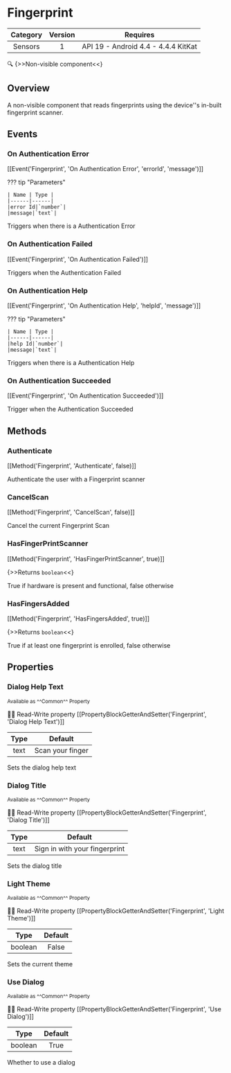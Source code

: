 # Fingerprint

| Category | Version | Requires |
|:--------:|:-------:|:--------:|
|Sensors|1|API 19 - Android 4.4 - 4.4.4 KitKat|

:mag: {>>Non-visible component<<}

## Overview

A non-visible component that reads fingerprints using the device''s in-built fingerprint scanner.

## Events

### On Authentication Error

[[Event('Fingerprint', 'On Authentication Error', 'errorId', 'message')]]

??? tip "Parameters"

    | Name | Type |
    |------|------|
    |error Id|`number`|
    |message|`text`|


Triggers when there is a Authentication Error

### On Authentication Failed

[[Event('Fingerprint', 'On Authentication Failed')]]

Triggers when the Authentication Failed

### On Authentication Help

[[Event('Fingerprint', 'On Authentication Help', 'helpId', 'message')]]

??? tip "Parameters"

    | Name | Type |
    |------|------|
    |help Id|`number`|
    |message|`text`|


Triggers when there is a Authentication Help

### On Authentication Succeeded

[[Event('Fingerprint', 'On Authentication Succeeded')]]

Trigger when the Authentication Succeeded

## Methods

### Authenticate

[[Method('Fingerprint', 'Authenticate', false)]]

Authenticate the user with a Fingerprint scanner

### CancelScan

[[Method('Fingerprint', 'CancelScan', false)]]

Cancel the current Fingerprint Scan

### HasFingerPrintScanner

[[Method('Fingerprint', 'HasFingerPrintScanner', true)]]

{>>Returns `boolean`<<}

True if hardware is present and functional, false otherwise

### HasFingersAdded

[[Method('Fingerprint', 'HasFingersAdded', true)]]

{>>Returns `boolean`<<}

True if at least one fingerprint is enrolled, false otherwise

## Properties

### Dialog Help Text

<small>Available as ^^Common^^ Property</small>

:eyes::pencil: Read-Write property
[[PropertyBlockGetterAndSetter('Fingerprint', 'Dialog Help Text')]]

| Type | Default |
|:----:|:-------:|
|text|Scan your finger|

Sets the dialog help text

### Dialog Title

<small>Available as ^^Common^^ Property</small>

:eyes::pencil: Read-Write property
[[PropertyBlockGetterAndSetter('Fingerprint', 'Dialog Title')]]

| Type | Default |
|:----:|:-------:|
|text|Sign in with your fingerprint|

Sets the dialog title

### Light Theme

<small>Available as ^^Common^^ Property</small>

:eyes::pencil: Read-Write property
[[PropertyBlockGetterAndSetter('Fingerprint', 'Light Theme')]]

| Type | Default |
|:----:|:-------:|
|boolean|False|

Sets the current theme

### Use Dialog

<small>Available as ^^Common^^ Property</small>

:eyes::pencil: Read-Write property
[[PropertyBlockGetterAndSetter('Fingerprint', 'Use Dialog')]]

| Type | Default |
|:----:|:-------:|
|boolean|True|

Whether to use a dialog